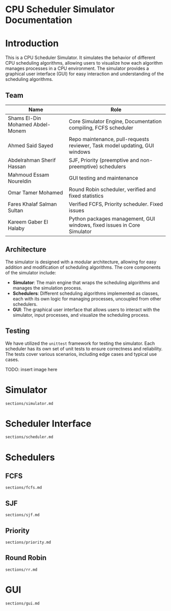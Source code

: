 # CPU Scheduler Simulator Documentation

# Introduction

This is a CPU Scheduler Simulator. It simulates the behavior of different CPU scheduling algorithms, allowing users to visualize how each algorithm manages processes in a CPU environment. The simulator provides a graphical user interface (GUI) for easy interaction and understanding of the scheduling algorithms.

## Team
| Name                             | Role                                                                       |
|----------------------------------|----------------------------------------------------------------------------|
| Shams El-Din Mohamed Abdel-Monem | Core Simulator Engine, Documentation compiling, FCFS scheduler             |
| Ahmed Said Sayed                 | Repo maintenance, pull-requests reviewer, Task model updating, GUI windows |
| Abdelrahman Sherif Hassan        | SJF, Priority (preemptive and non-preemptive) schedulers                   |
| Mahmoud Essam Noureldin          | GUI testing and maintenance                                                |
| Omar Tamer Mohamed               | Round Robin scheduler, verified and fixed statistics                       |
| Fares Khalaf Salman Sultan       | Verified FCFS, Priority scheduler. Fixed issues                            |
| Kareem Gaber El Halaby           | Python packages management, GUI windows, fixed issues in Core Simulator    |


## Architecture

The simulator is designed with a modular architecture, allowing for easy addition and modification of scheduling algorithms. The core components of the simulator include:
- **Simulator**: The main engine that wraps the scheduling algorithms and manages the simulation process.
- **Schedulers**: Different scheduling algorithms implemented as classes, each with its own logic for managing processes, uncoupled from other schedulers.
- **GUI**: The graphical user interface that allows users to interact with the simulator, input processes, and visualize the scheduling process.

## Testing

We have utilized the `unittest` framework for testing the simulator. Each scheduler has its own set of unit tests to ensure correctness and reliability. The tests cover various scenarios, including edge cases and typical use cases.

TODO: insert image here

# Simulator
```{toctree}
sections/simulator.md
```

# Scheduler Interface
```{toctree}
sections/scheduler.md
```

# Schedulers

## FCFS
```{toctree}
sections/fcfs.md
```

## SJF
```{toctree}
sections/sjf.md
```

## Priority
```{toctree}
sections/priority.md
```

## Round Robin
```{toctree}
sections/rr.md
```
# GUI

```{toctree}
sections/gui.md
```